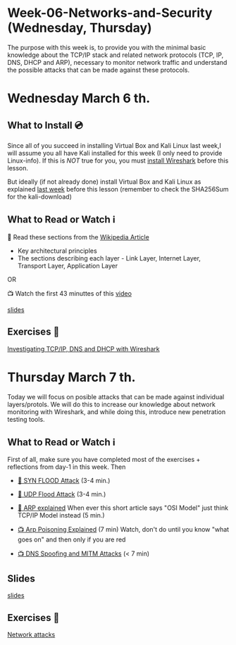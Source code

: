 # Week-06-Networks-and-Security (Wednesday, Thursday)

The purpose with this week is, to provide you with the minimal basic knowledge about the TCP/IP stack and related network protocols (TCP, IP, DNS, DHCP and ARP), necessary to monitor network traffic and understand the possible attacks that can be made against these protocols.

# Wednesday March 6 th.
## What to Install :cd:
Since all of you succeed in installing Virtual Box and Kali Linux last week,I will assume you all have Kali installed for this week (I only need to provide Linux-info). If this is *NOT* true for you, you must [install Wireshark](https://www.wireshark.org/download.html) before this lesson.

But ideally (if not already done) install Virtual Box and Kali Linux as explained [last week](https://docs.google.com/document/d/1v7pbEsQ24a4B07UjtFP3_hywqMF7URCRSr9EgpD2bUE/edit?usp=sharing) before this lesson (remember to check the SHA256Sum for the kali-download)


## What to Read or Watch :information_source:
:book: Read these sections from the [Wikipedia Article](https://en.wikipedia.org/wiki/Internet_protocol_suite)
- Key architectural principles
- The sections describing each layer - Link Layer, Internet Layer, Transport Layer, Application Layer

OR

:tv: Watch the first 43 minuttes of this [video](https://www.youtube.com/watch?v=EkNq4TrHP_U)

[slides](https://docs.google.com/presentation/d/1hEo6xfHzqeV1pCoTKrZLvuCjeLynndogD6Dna6MBT_E/edit?usp=sharing)

## Exercises :memo:
[Investigating TCP/IP, DNS and DHCP with Wireshark](https://docs.google.com/document/d/1TWqiRRHUWRHJwSSt1riu84ErxndVuWE_VxXOz4gjhPI/edit?usp=sharing)

# Thursday March 7 th.
Today we will focus on posible attacks that can be made against individual layers/protols. We will do this to increase our knowledge about network monitoring with Wireshark, and while doing this, introduce new penetration testing tools.

## What to Read or Watch :information_source:

First of all, make sure you have completed most of the exercises + reflections from day-1 in this week. Then

- [:book: SYN FLOOD Attack](https://www.cloudflare.com/learning/ddos/syn-flood-ddos-attack/) (3-4 min.)
- [:book: UDP Flood Attack](https://www.cloudflare.com/learning/ddos/udp-flood-ddos-attack/?utm_referrer=https://www.cloudflare.com/learning/ddos/http-flood-ddos-attack/?utm_referrer=https://www.cloudflare.com/learning/ddos/syn-flood-ddos-attack/) (3-4 min.)
- [:book: ARP explained](https://networklessons.com/cisco/ccnp-route/arp-address-resolution-protocol-explained/) When ever this short article says "OSI Model" just think TCP/IP Model instead (5 min.)

- [:tv: Arp Poisoning Explained](https://www.youtube.com/watch?v=RTXAUJ2yqCg) (7 min) Watch, don't do until you know "what goes on" and then only if you are red
- [:tv: DNS Spoofing and MITM Attacks](https://www.youtube.com/watch?v=VeWeAx3MRDA) (< 7 min)

## Slides
[slides](https://docs.google.com/presentation/d/1Mkho-BqDRte2NXzaX5SNEQ-Bva2uejvd_LjKNlQwJjM/edit?usp=sharing)

## Exercises :memo:
[Network attacks](https://docs.google.com/document/d/1gVMriZKmrK3q3AlGntUY07_LIr0ABsAeS5vMGNd3dJY/edit?usp=sharing)



